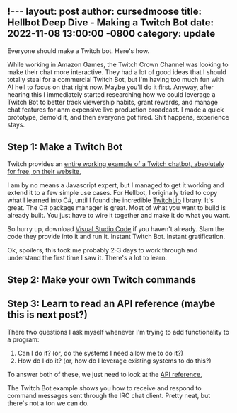 !---
layout: post
author: cursedmoose
title:  Hellbot Deep Dive - Making a Twitch Bot
date:   2022-11-08 13:00:00 -0800
category: update
---
Everyone should make a Twitch bot. Here's how.

While working in Amazon Games, the Twitch Crown Channel was looking to make their chat more interactive. They had a lot of good ideas that I should totally steal for a commercial Twitch Bot, but I'm having too much fun with AI hell to focus on that right now. Maybe you'll do it first. Anyway, after hearing this I immediately started researching how we could leverage a Twitch Bot to better track viewership habits, grant rewards, and manage chat features for anm expensive live production broadcast. I made a quick prototype, demo'd it, and then everyone got fired. Shit happens, experience stays.

## Step 1: Make a Twitch Bot
Twitch provides an [entire working example of a Twitch chatbot, absolutely for free, on their website.](https://dev.twitch.tv/docs/irc/example-bot/)

I am by no means a Javascript expert, but I managed to get it working and extend it to a few simple use cases. For Hellbot, I originally tried to copy what I learned into C#, until I found the incredible [TwitchLib](https://github.com/TwitchLib/TwitchLib) library. It's great. The C# package manager is great. Most of what you want to build is already built. You just have to wire it together and make it do what you want.

So hurry up, download [Visual Studio Code](https://code.visualstudio.com/) if you haven't already. Slam the code they provide into it and run it. Instant Twitch Bot. Instant gratification. 

Ok, spoilers, this took me probably 2-3 days to work through and understand the first time I saw it. There's a lot to learn.

## Step 2: Make your own Twitch commands


## Step 3: Learn to read an API reference (maybe this is next post?)
There two questions I ask myself whenever I'm trying to add functionality to a program:
1. Can I do it? (or, do the systems I need allow me to do it?)
2. How do I do it? (or, how do I leverage existing systems to do this?)

To answer both of these, we just need to look at the [API reference.](https://dev.twitch.tv/docs/api/)

The Twitch Bot example shows you how to receive and respond to command messages sent through the IRC chat client. Pretty neat, but there's not a ton we can do.